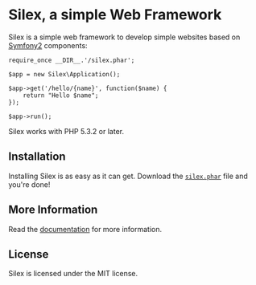 Silex, a simple Web Framework
=============================

Silex is a simple web framework to develop simple websites based on
[Symfony2][1] components:

    require_once __DIR__.'/silex.phar';

    $app = new Silex\Application();

    $app->get('/hello/{name}', function($name) {
        return "Hello $name";
    });

    $app->run();

Silex works with PHP 5.3.2 or later.

## Installation

Installing Silex is as easy as it can get. Download the [`silex.phar`][2] file
and you're done!

## More Information

Read the [documentation][3] for more information.

## License

Silex is licensed under the MIT license.

[1]: http://symfony.com
[2]: http://silex-project.org/get/silex.phar
[3]: http://silex-project.org/documentation
